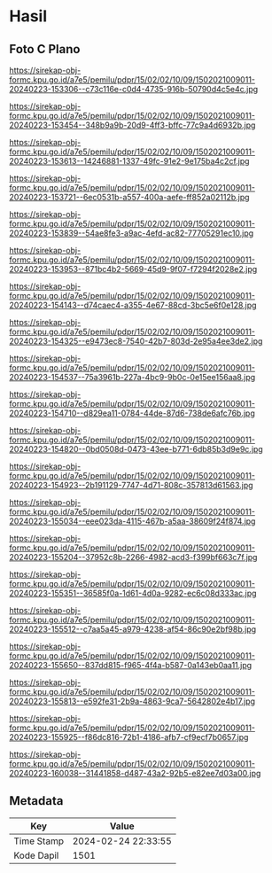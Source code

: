 # Hasil

## Foto C Plano

https://sirekap-obj-formc.kpu.go.id/a7e5/pemilu/pdpr/15/02/02/10/09/1502021009011-20240223-153306--c73c116e-c0d4-4735-916b-50790d4c5e4c.jpg

https://sirekap-obj-formc.kpu.go.id/a7e5/pemilu/pdpr/15/02/02/10/09/1502021009011-20240223-153454--348b9a9b-20d9-4ff3-bffc-77c9a4d6932b.jpg

https://sirekap-obj-formc.kpu.go.id/a7e5/pemilu/pdpr/15/02/02/10/09/1502021009011-20240223-153613--14246881-1337-49fc-91e2-9e175ba4c2cf.jpg

https://sirekap-obj-formc.kpu.go.id/a7e5/pemilu/pdpr/15/02/02/10/09/1502021009011-20240223-153721--6ec0531b-a557-400a-aefe-ff852a02112b.jpg

https://sirekap-obj-formc.kpu.go.id/a7e5/pemilu/pdpr/15/02/02/10/09/1502021009011-20240223-153839--54ae8fe3-a9ac-4efd-ac82-77705291ec10.jpg

https://sirekap-obj-formc.kpu.go.id/a7e5/pemilu/pdpr/15/02/02/10/09/1502021009011-20240223-153953--871bc4b2-5669-45d9-9f07-f7294f2028e2.jpg

https://sirekap-obj-formc.kpu.go.id/a7e5/pemilu/pdpr/15/02/02/10/09/1502021009011-20240223-154143--d74caec4-a355-4e67-88cd-3bc5e6f0e128.jpg

https://sirekap-obj-formc.kpu.go.id/a7e5/pemilu/pdpr/15/02/02/10/09/1502021009011-20240223-154325--e9473ec8-7540-42b7-803d-2e95a4ee3de2.jpg

https://sirekap-obj-formc.kpu.go.id/a7e5/pemilu/pdpr/15/02/02/10/09/1502021009011-20240223-154537--75a3961b-227a-4bc9-9b0c-0e15ee156aa8.jpg

https://sirekap-obj-formc.kpu.go.id/a7e5/pemilu/pdpr/15/02/02/10/09/1502021009011-20240223-154710--d829ea11-0784-44de-87d6-738de6afc76b.jpg

https://sirekap-obj-formc.kpu.go.id/a7e5/pemilu/pdpr/15/02/02/10/09/1502021009011-20240223-154820--0bd0508d-0473-43ee-b771-6db85b3d9e9c.jpg

https://sirekap-obj-formc.kpu.go.id/a7e5/pemilu/pdpr/15/02/02/10/09/1502021009011-20240223-154923--2b191129-7747-4d71-808c-357813d61563.jpg

https://sirekap-obj-formc.kpu.go.id/a7e5/pemilu/pdpr/15/02/02/10/09/1502021009011-20240223-155034--eee023da-4115-467b-a5aa-38609f24f874.jpg

https://sirekap-obj-formc.kpu.go.id/a7e5/pemilu/pdpr/15/02/02/10/09/1502021009011-20240223-155204--37952c8b-2266-4982-acd3-f399bf663c7f.jpg

https://sirekap-obj-formc.kpu.go.id/a7e5/pemilu/pdpr/15/02/02/10/09/1502021009011-20240223-155351--36585f0a-1d61-4d0a-9282-ec6c08d333ac.jpg

https://sirekap-obj-formc.kpu.go.id/a7e5/pemilu/pdpr/15/02/02/10/09/1502021009011-20240223-155512--c7aa5a45-a979-4238-af54-86c90e2bf98b.jpg

https://sirekap-obj-formc.kpu.go.id/a7e5/pemilu/pdpr/15/02/02/10/09/1502021009011-20240223-155650--837dd815-f965-4f4a-b587-0a143eb0aa11.jpg

https://sirekap-obj-formc.kpu.go.id/a7e5/pemilu/pdpr/15/02/02/10/09/1502021009011-20240223-155813--e592fe31-2b9a-4863-9ca7-5642802e4b17.jpg

https://sirekap-obj-formc.kpu.go.id/a7e5/pemilu/pdpr/15/02/02/10/09/1502021009011-20240223-155925--f86dc816-72b1-4186-afb7-cf9ecf7b0657.jpg

https://sirekap-obj-formc.kpu.go.id/a7e5/pemilu/pdpr/15/02/02/10/09/1502021009011-20240223-160038--31441858-d487-43a2-92b5-e82ee7d03a00.jpg


## Metadata

| Key        | Value               |
| ---------- | ------------------- |
| Time Stamp | 2024-02-24 22:33:55 |
| Kode Dapil | 1501                |



